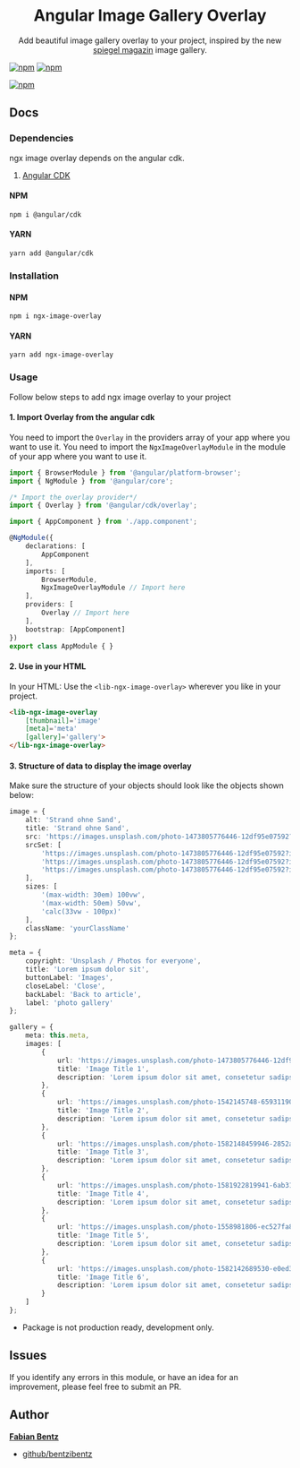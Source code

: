 <h1 align="center">Angular Image Gallery Overlay</h1>

<p align="center">Add beautiful image gallery overlay to your project, inspired by the new <a href="https://www.spiegel.de/panorama/wangerooge-badestrand-nach-sturmfluten-fast-vollstaendig-weg-a-767933a5-4d9c-447b-8029-159d74b6efe2" target="_blank">spiegel magazin</a> image gallery.</p>


[![npm](https://img.shields.io/badge/demo-online-ed1c46.svg)](https://bentzibentz.github.io/ngx-gallery-overlay-demo/)
[![npm](https://img.shields.io/npm/v/@ngx-image-overlay/core.svg?maxAge=2592000?style=plastic)](https://www.npmjs.com/package/ngx-image-overlay)

<!--
[![npm](https://img.shields.io/npm/dt/@ngx-gallery/core.svg?maxAge=2592000?style=plastic)](https://www.npmjs.com/package/@ngx-gallery/core)
-->
[![npm](https://img.shields.io/npm/l/express.svg?maxAge=2592000)](/LICENSE)


## Docs

### Dependencies
ngx image overlay depends on the angular cdk.

1. [Angular CDK](https://material.angular.io/cdk/categories)

#### NPM
```  
npm i @angular/cdk
```
        
#### YARN
```          
yarn add @angular/cdk
```

### Installation

#### NPM
```  
npm i ngx-image-overlay
```
        
#### YARN
```          
yarn add ngx-image-overlay
```

### Usage

Follow below steps to add ngx image overlay to your project

#### 1. Import Overlay from the angular cdk

You need to import the ```Overlay``` in the providers array of your app where you want to use it.
You need to import the ```NgxImageOverlayModule``` in the module of your app where you want to use it.

```typescript        
import { BrowserModule } from '@angular/platform-browser';
import { NgModule } from '@angular/core';

/* Import the overlay provider*/
import { Overlay } from '@angular/cdk/overlay';

import { AppComponent } from './app.component';

@NgModule({
    declarations: [
        AppComponent
    ],
    imports: [
        BrowserModule,
        NgxImageOverlayModule // Import here
    ],
    providers: [
        Overlay // Import here
    ],
    bootstrap: [AppComponent]
})
export class AppModule { }
```  

#### 2. Use <lib-ngx-image-overlay> in your HTML

In your HTML: Use the ```<lib-ngx-image-overlay>``` wherever you like in your project.

```html        
<lib-ngx-image-overlay  
    [thumbnail]='image' 
    [meta]='meta'
    [gallery]='gallery'>
</lib-ngx-image-overlay>
```

#### 3. Structure of data to display the image overlay

Make sure the structure of your objects should look like the objects shown below:     
```typescript
image = {
    alt: 'Strand ohne Sand',
    title: 'Strand ohne Sand',
    src: 'https://images.unsplash.com/photo-1473805776446-12df95e07592?ixlib=rb-1.2.1&ixid=eyJhcHBfaWQiOjEyMDd9&auto=format&fit=crop&w=1950&q=80',
    srcSet: [
        'https://images.unsplash.com/photo-1473805776446-12df95e07592?ixlib=rb-1.2.1&ixid=eyJhcHBfaWQiOjEyMDd9&auto=format&fit=crop&w=1950&q=80 616w',
        'https://images.unsplash.com/photo-1473805776446-12df95e07592?ixlib=rb-1.2.1&ixid=eyJhcHBfaWQiOjEyMDd9&auto=format&fit=crop&w=1950&q=80 444w',
        'https://images.unsplash.com/photo-1473805776446-12df95e07592?ixlib=rb-1.2.1&ixid=eyJhcHBfaWQiOjEyMDd9&auto=format&fit=crop&w=1950&q=80 718w'
    ],
    sizes: [
        '(max-width: 30em) 100vw',
        '(max-width: 50em) 50vw',
        'calc(33vw - 100px)'
    ],
    className: 'yourClassName'
};

meta = {
    copyright: 'Unsplash / Photos for everyone',
    title: 'Lorem ipsum dolor sit',
    buttonLabel: 'Images',
    closeLabel: 'Close',
    backLabel: 'Back to article',
    label: 'photo gallery'
};

gallery = {
    meta: this.meta,
    images: [
        {
            url: 'https://images.unsplash.com/photo-1473805776446-12df95e07592?ixlib=rb-1.2.1&ixid=eyJhcHBfaWQiOjEyMDd9&auto=format&fit=crop&w=1950&q=80',
            title: 'Image Title 1',
            description: 'Lorem ipsum dolor sit amet, consetetur sadipscing elitr, sed diam nonumy eirmod tempor invidunt ut labore et dolore magna aliquyam erat, sed diam voluptua.',
        },
        {
            url: 'https://images.unsplash.com/photo-1542145748-65931190d151?ixlib=rb-1.2.1&ixid=eyJhcHBfaWQiOjEyMDd9&auto=format&fit=crop&w=1051&q=80',
            title: 'Image Title 2',
            description: 'Lorem ipsum dolor sit amet, consetetur sadipscing elitr, sed diam nonumy eirmod tempor invidunt ut labore et dolore magna aliquyam erat, sed diam voluptua.',
        },
        {
            url: 'https://images.unsplash.com/photo-1582148459946-2852aa3fb5ff?ixlib=rb-1.2.1&ixid=eyJhcHBfaWQiOjEyMDd9&auto=format&fit=crop&w=634&q=80',
            title: 'Image Title 3',
            description: 'Lorem ipsum dolor sit amet, consetetur sadipscing elitr, sed diam nonumy eirmod tempor invidunt ut labore et dolore magna aliquyam erat, sed diam voluptua.',
        },
        {
            url: 'https://images.unsplash.com/photo-1581922819941-6ab31ab79afc?ixlib=rb-1.2.1&ixid=eyJhcHBfaWQiOjEyMDd9&auto=format&fit=crop&w=800&q=80',
            title: 'Image Title 4',
            description: 'Lorem ipsum dolor sit amet, consetetur sadipscing elitr, sed diam nonumy eirmod tempor invidunt ut labore et dolore magna aliquyam erat, sed diam voluptua.',
        },
        {
            url: 'https://images.unsplash.com/photo-1558981806-ec527fa84c39?ixlib=rb-1.2.1&ixid=eyJhcHBfaWQiOjEyMDd9&auto=format&fit=crop&w=1050&q=80',
            title: 'Image Title 5',
            description: 'Lorem ipsum dolor sit amet, consetetur sadipscing elitr, sed diam nonumy eirmod tempor invidunt ut labore et dolore magna aliquyam erat, sed diam voluptua.',
        },
        {
            url: 'https://images.unsplash.com/photo-1582142689530-e0ed343bb509?ixlib=rb-1.2.1&ixid=eyJhcHBfaWQiOjEyMDd9&auto=format&fit=crop&w=1350&q=80',
            title: 'Image Title 6',
            description: 'Lorem ipsum dolor sit amet, consetetur sadipscing elitr, sed diam nonumy eirmod tempor invidunt ut labore et dolore magna aliquyam erat, sed diam voluptua.',
        }
    ]
};
```

- Package is not production ready, development only.

## Issues

If you identify any errors in this module, or have an idea for an improvement, please feel free to submit an PR.

## Author

 **[Fabian Bentz](https://www.fabianbentz.de)**

- [github/bentzibentz](https://github.com/bentzibentz)
